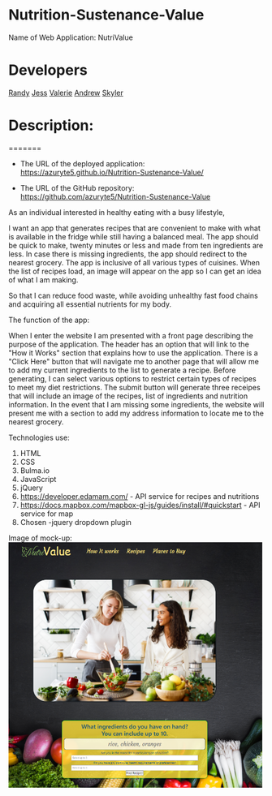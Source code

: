 # Nutrition-Sustenance-Value
Name of Web Application: NutriValue

# Developers 
[Randy](https://github.com/RandolphRichard)
[Jess](https://github.com/jhugray)
[Valerie](https://github.com/valerrianna)
[Andrew](https://github.com/azuryte5)
[Skyler](https://github.com/SkylerAl)

# Description:
=======

* The URL of the deployed application: https://azuryte5.github.io/Nutrition-Sustenance-Value/

* The URL of the GitHub repository: https://github.com/azuryte5/Nutrition-Sustenance-Value




As an individual interested in healthy eating with a busy lifestyle,

I want an app that generates recipes that are convenient to make with what is available in the fridge while still having a balanced meal. 
The app should be quick to make, twenty minutes or less and made from ten ingredients are less. 
In case there is missing ingredients, the app should redirect to the nearest grocery.
The app is inclusive of all various types of cuisines.
When the list of recipes load, an image will appear on the app so I can get an idea of what I am making.

So that I can reduce food waste, while avoiding unhealthy fast food chains and acquiring all essential nutrients for my body.

The function of the app:

When I enter the website I am presented with a front page describing the purpose of the application. The header has an option that will link to the "How it Works" section that explains how to use the application. There is a "Click Here" button that will navigate me to another page that will allow me to add my current ingredients to the list to generate a recipe. Before generating, I can select various options to restrict certain types of recipes to meet my diet restrictions. The submit button will generate three receipes that will include an image of the recipes, list of ingredients and nutrition information. In the event that I am missing some ingredients, the website will present me with a section to add my address information to locate me to the nearest grocery.

Technologies use:

1. HTML
2. CSS
3. Bulma.io
4. JavaScript
5. jQuery
5. https://developer.edamam.com/ - API service for recipes and nutritions
6. https://docs.mapbox.com/mapbox-gl-js/guides/install/#quickstart - API service for map
7. Chosen -jquery dropdown plugin

Image of mock-up:
<img src="/assets/img/screenshot-nutrivalue.png" alt="Recipe app with search" width="500" style="max-width: 100%;">